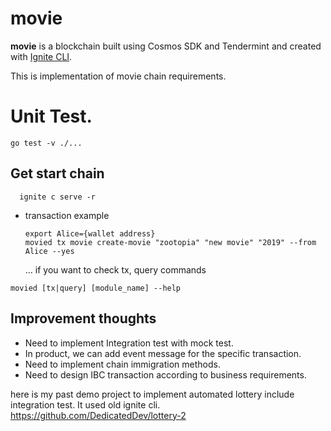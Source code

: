 # movie

**movie** is a blockchain built using Cosmos SDK and Tendermint and created with [Ignite CLI](https://ignite.com/cli).

This is implementation of movie chain requirements.

# Unit Test.

```
go test -v ./...
```

## Get start chain

```
  ignite c serve -r
```

- transaction example
  ```
  export Alice={wallet address}
  movied tx movie create-movie "zootopia" "new movie" "2019" --from Alice --yes
  ```
  ...
  if you want to check tx, query commands

```
movied [tx|query] [module_name] --help
```

## Improvement thoughts

- Need to implement Integration test with mock test.
- In product, we can add event message for the specific transaction.
- Need to implement chain immigration methods.
- Need to design IBC transaction according to business requirements.

here is my past demo project to implement automated lottery include integration test. It used old ignite cli.
https://github.com/DedicatedDev/lottery-2
